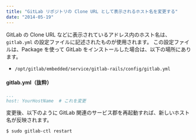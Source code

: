 ```yaml
---
title: "GitLab リポジトリの Clone URL として表示されるホスト名を変更する"
date: "2014-05-19"
---
```


GitLab の Clone URL などに表示されているアドレス内のホスト名は、`gitlab.yml` の設定ファイルに記述されたものが使用されます。
この設定ファイルは、Package を使って GitLab をインストールした場合は、以下の場所にあります。

- `/opt/gitlab/embedded/service/gitlab-rails/config/gitlab.yml`

#### gitlab.yml（抜粋）

```yaml
...
host: YourHostName  # これを変更
```

変更後、以下のように GitLab 関連のサービス郡を再起動すれば、新しいホスト名が反映されます。

```
$ sudo gitlab-ctl restart
```

